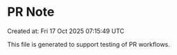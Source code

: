 # PR Note

Created at: Fri 17 Oct 2025 07:15:49 UTC

This file is generated to support testing of PR workflows.
